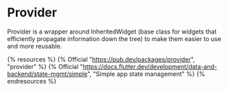 # Provider

Provider is a wrapper around InheritedWidget (base class for widgets that efficiently propagate information down the tree) to make them easier to use and more reusable.

{% resources %}
  {% Official "https://pub.dev/packages/provider", "provider" %}
  {% Official "https://docs.flutter.dev/development/data-and-backend/state-mgmt/simple", "Simple app state management" %}
{% endresources %}

